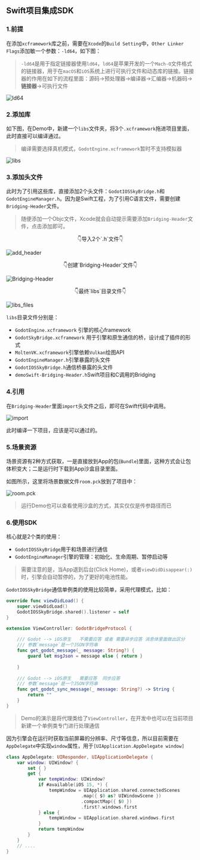 ## Swift项目集成SDK

### 1.前提

在添加`xcframework`库之前，需要在`Xcode`的`Build Setting`中，`Other Linker Flags`添加敏一个参数：`-ld64`，如下图：

> `-ld64`是用于指定链接器使用`ld64`，`ld64`是苹果开发的一个`Mach-O`文件格式的链接器，用于在`macOS`和`iOS`系统上进行可执行文件和动态库的链接。链接器的作用在如下的流程里面：源码->预处理器->编译器->汇编器->机器码->**链接器**->可执行文件

![ld64](./images/demo_001.png)

### 2.添加库

如下图，在Demo中，新建一个`libs`文件夹，将3个`.xcframework`拖进项目里面，此时直接可以编译通过。

> 编译需要选择真机模式，`GodotEngine.xcframework`暂时不支持模拟器

![libs](./images/demo_002.png)

### 3.添加头文件

此时为了引用这些库，直接添加2个头文件：`GodotIOSSkyBridge.h`和`GodotEngineManager.h`。因为是Swift工程，为了引用C语言文件，需要创建`Bridging-Header`文件。

> 随便添加一个Objc文件，Xcode就会自动提示需要添加`Bridging-Header`文件，点击添加即可。

<center> 👇导入2个`.h`文件👇 </center>

![add_header](./images/demo_003.png)

<center> 👇创建`Bridging-Header`文件👇 </center>

![Bridging-Header](./images/demo_004.png)

<center> 👇最终`libs`目录文件👇 </center>

![libs_files](./images/demo_005.png)


`libs`目录文件分别是：
- `GodotEngine.xcframework` 引擎的核心framework
- `GodotSkyBridge.xcframework` 用于引擎和原生通信的桥，设计成了插件的形式
- `MoltenVK.xcframework`引擎依赖`Vulkan`绘图API
- `GodotEngineManager.h`引擎暴露的头文件
- `GodotIOSSkyBridge.h`通信桥暴露的头文件
- `demoSwift-Bridging-Header.h`Swift项目和C调用的Bridging


### 4.引用

在`Bridging-Header`里面`import`头文件之后，即可在Swift代码中调用。

![import](./images/demo_006.png)

此时编译一下项目，应该是可以通过的。

### 5.场景资源

场景资源有2种方式获取，一是直接放到App的包(`Bundle`)里面，这种方式会让包体积变大；二是运行时下载到App沙盒目录里面。

如图所示，这里将场景数据文件`room.pck`放到了项目中：

![room.pck](./images/demo_007.png)

> 运行Demo也可以查看使用沙盒的方式，其实仅仅是传参路径而已


### 6.使用SDK

核心就是2个类的使用：
- `GodotIOSSkyBridge`用于和场景进行通信
- `GodotEngineManager`引擎的管理：初始化、生命周期、暂停启动等

> 需要注意的是，当App退到后台(Click Home)，或者`viewDidDisappear(:)`时，引擎会自动暂停的，为了更好的电池性能。

`GodotIOSSkyBridge`通信单例类的使用比较简单，采用代理模式，比如：

```swift
override func viewDidLoad() {
    super.viewDidLoad()
    GodotIOSSkyBridge.shared().listener = self
}

extension ViewController: GodotBridgeProtocol {
    
    /// Godot --> iOS原生   不需要应答 或者 需要异步应答 消息体里面做出区分
    /// 参数`message`是一个JSON字符串
    func get_godot_message(_ message: String?) {
        guard let msgJson = message else { return }
        
    }
    
    /// Godot --> iOS原生   需要应答  同步应答
    /// 参数`message`是一个JSON字符串
    func get_godot_sync_message(_ message: String?) -> String {
        return ""
    }
}
```

> Demo的演示是将代理类给了`ViewController`，在开发中也可以在当前项目新建一个单例类专门进行处理通信

因为引擎会在运行时获取当前屏幕的分辨率、尺寸等信息，所以目前需要在`AppDelegate`中实现`window`属性，用于`[UIApplication.AppDelegate window]`

```swift
class AppDelegate: UIResponder, UIApplicationDelegate {
    var window: UIWindow? {
        set { }
        get {
            var tempWindow: UIWindow?
            if #available(iOS 15, *) {
                tempWindow = UIApplication.shared.connectedScenes
                            .map({ $0 as? UIWindowScene })
                            .compactMap({ $0 })
                            .first?.windows.first
            } else {
                tempWindow = UIApplication.shared.windows.first
            }
            return tempWindow
        }
    }
    // ....
}
```























